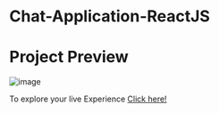 # Chat-Application-ReactJS

# Project Preview

![image](https://github.com/user-attachments/assets/53dc2f3d-1dd7-485b-b3ae-e5f41ae353d3)

To explore your live Experience [Click here!](https://chat-application-responsive.netlify.app/)
